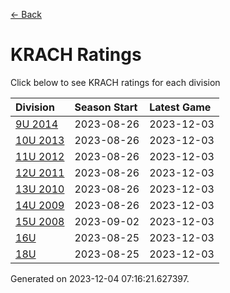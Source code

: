 [<- Back](../readme.md)
# KRACH Ratings
Click below to see KRACH ratings for each division

| Division | Season Start | Latest Game |
| :-- | :-- | :-- |
| [9U 2014](9U-2014-ratings.md) | 2023-08-26 | 2023-12-03 |
| [10U 2013](10U-2013-ratings.md) | 2023-08-26 | 2023-12-03 |
| [11U 2012](11U-2012-ratings.md) | 2023-08-26 | 2023-12-03 |
| [12U 2011](12U-2011-ratings.md) | 2023-08-26 | 2023-12-03 |
| [13U 2010](13U-2010-ratings.md) | 2023-08-26 | 2023-12-03 |
| [14U 2009](14U-2009-ratings.md) | 2023-08-26 | 2023-12-03 |
| [15U 2008](15U-2008-ratings.md) | 2023-09-02 | 2023-12-03 |
| [16U](16U-ratings.md) | 2023-08-25 | 2023-12-03 |
| [18U](18U-ratings.md) | 2023-08-25 | 2023-12-03 |

Generated on 2023-12-04 07:16:21.627397.

